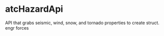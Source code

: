 # atcHazardApi
API that grabs seismic, wind, snow, and tornado properties to create struct. engr forces
